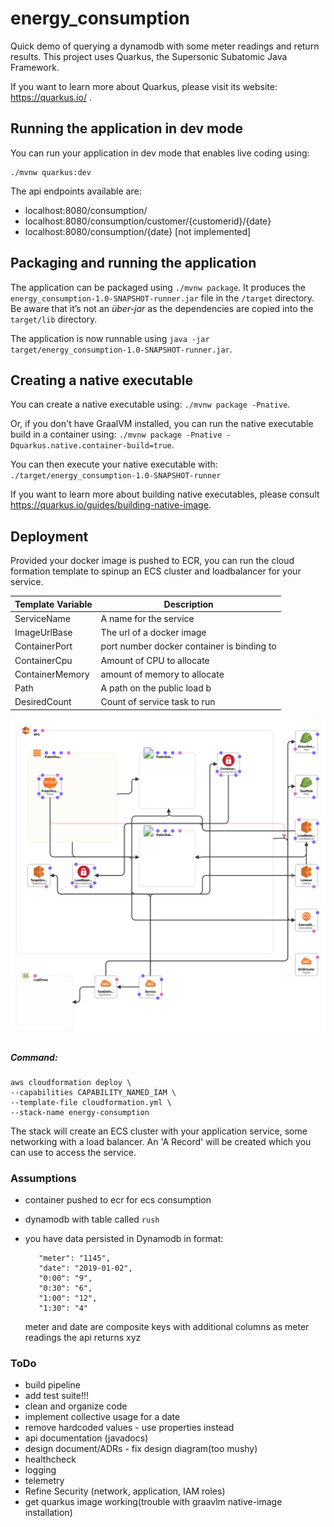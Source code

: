 # energy_consumption 

Quick demo of querying a dynamodb with some meter readings and return results. This project uses Quarkus, the Supersonic Subatomic Java Framework.

If you want to learn more about Quarkus, please visit its website: https://quarkus.io/ .

## Running the application in dev mode

You can run your application in dev mode that enables live coding using:
```
./mvnw quarkus:dev
```

The api endpoints available are:
- localhost:8080/consumption/
- localhost:8080/consumption/customer/{customerid}/{date}
- localhost:8080/consumption/{date} [not implemented]

## Packaging and running the application

The application can be packaged using `./mvnw package`.
It produces the `energy_consumption-1.0-SNAPSHOT-runner.jar` file in the `/target` directory.
Be aware that it’s not an _über-jar_ as the dependencies are copied into the `target/lib` directory.

The application is now runnable using `java -jar target/energy_consumption-1.0-SNAPSHOT-runner.jar`.

## Creating a native executable

You can create a native executable using: `./mvnw package -Pnative`.

Or, if you don't have GraalVM installed, you can run the native executable build in a container using: `./mvnw package -Pnative -Dquarkus.native.container-build=true`.

You can then execute your native executable with: `./target/energy_consumption-1.0-SNAPSHOT-runner`

If you want to learn more about building native executables, please consult https://quarkus.io/guides/building-native-image.

## Deployment 
Provided your docker image is pushed to ECR, you can run the cloud formation template to spinup an ECS cluster and loadbalancer for your service.

Template  Variable  |  Description
------------------- |  -------------
ServiceName         |  A name for the service
ImageUrlBase        |  The url of a docker image
ContainerPort       |  port number docker container is binding to
ContainerCpu        |  Amount of CPU to allocate
ContainerMemory     |  amount of memory to allocate
Path                |  A path on the public load b
DesiredCount        |  Count of service task to run
    
![AWS Components](docs/template.png)
    
##### Command:

    aws cloudformation deploy \
    --capabilities CAPABILITY_NAMED_IAM \
    --template-file cloudformation.yml \
    --stack-name energy-consumption
    
The stack will create an ECS cluster with your application service, some networking with a load balancer. An 'A Record' will be  created which you can use to access the service.

### Assumptions
- container pushed to ecr for ecs consumption
- dynamodb with table called `rush`
- you have data persisted in Dynamodb in format:

         "meter": "1145",
         "date": "2019-01-02",
         "0:00": "9",
         "0:30": "6",
         "1:00": "12",
         "1:30": "4"
         
     meter and date are composite keys with additional columns as meter readings
     the api returns xyz

### ToDo
- build pipeline
- add test suite!!!
- clean and organize code
- implement collective usage for a date
- remove hardcoded values - use properties instead
- api documentation (javadocs)
- design document/ADRs -  fix design diagram(too mushy)
- healthcheck
- logging
- telemetry 
- Refine Security (network, application, IAM roles)
- get quarkus image working(trouble with graavlm native-image installation)

